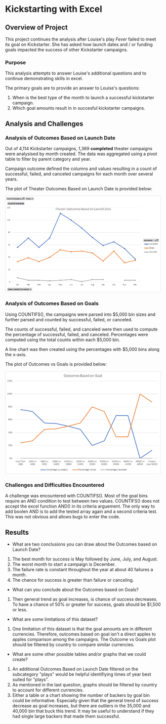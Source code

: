 # Kickstarting with Excel

## Overview of Project
This project continues the analysis after Louise's play *Fever* failed to meet its goal on Kickstarter. She has asked how launch dates and / or funding goals impacted the success of other Kickstarter campaigns.

### Purpose
This analysis attempts to answer Louise's additional questions and to continue demonstrating skills in excel.

The primary goals are to provide an answer to Louise's questions:
1. When is the best type of the month to launch a successful kickstarter campaign.
2. Which goal amounts result in in succesful kickstarter campaigns.

## Analysis and Challenges

### Analysis of Outcomes Based on Launch Date
Out of 4,114 Kickstarter campaigns, 1,369 **completed** theater campaigns were analysised by month created. The data was aggregated using a pivot table to filter by parent category and year. 

Campaign outcome defined the columns and values resulting in a count of successful, failed, and canceled campaigns for each month over several years.

The plot of Theater Outcomes Based on Launch Date is provided below:

![Outcomes Based on Launch Date](/resources/Theater_Outcomes_vs_Launch.png)

### Analysis of Outcomes Based on Goals
Using COUNTIFS(), the campaigns were parsed into $5,000 bin sizes and further parsed and counted by successful, failed, or canceled.

The counts of successful, failed, and canceled were then used to compute the percentage of successful, failed, and canceled. Percentages were computed using the total counts within each $5,000 bin.

A line chart was then created using the percentages with $5,000 bins along the x-axis.

The plot of Outcomes vs Goals is provided below:

![Outcomes vs Goals](/resources/Outcomes_vs_Goals.png)

### Challenges and Difficulties Encountered
A challenge was encountered with COUNTIFS(). Most of the goal bins require an AND condition to test between two values. COUNTIFS() does not accept the excel function AND() in its criteria arguement. The only way to add boolen AND is to add the tested array again and a second criteria test. This was not obvious and allows bugs to enter the code.

## Results

- What are two conclusions you can draw about the Outcomes based on Launch Date?
1. The best month for success is May followed by June, July, and August.
2. The worst month to start a campaign is December.
3. The failure rate is constant throughout the year at about 40 failures a month.
4. The chance for success is greater than failure or canceling.

- What can you conclude about the Outcomes based on Goals?
1. Then general trend as goal increases, is chance of success decreases. To have a chance of 50% or greater for success, goals should be $1,500 or less.

- What are some limitations of this dataset?

1. One limitation of this dataset is that the goal amounts are in different currencies. Therefore, outcomes based on goal isn't a direct apples to apples comparison among the campaigns. The Outcome vs Goals plot should be filtered by country to compare similar currencies.

- What are some other possible tables and/or graphs that we could create?

1. An additional Outcomes Based on Launch Date filtered on the subcategory "plays" would be helpful identifiying times of year best suited for "plays".
2. As mentioned in the last question, graphs should be filtered by country to account for different currencies.
3. Either a table or a chart showing the number of backers by goal bin could be informative. Especially given that the general trend of success decrease as goal increases, but there are outliers in the 35,000 and 40,000 bin that buck this trend. It may be useful to understand if they had single large backers that made them successful.
